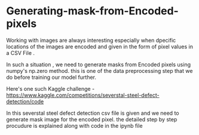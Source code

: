 # Generating-mask-from-Encoded-pixels

Working with images are always interesting especially when dpecific locations of the images are encoded and given in the form of pixel values in a CSV File . 

In such a situation , we need to generate masks from Encoded pixels using numpy's np.zero method. this is one of the data preprocessing step that we do before training our model further. 

Here's one such Kaggle challenge - https://www.kaggle.com/competitions/severstal-steel-defect-detection/code

In this severstal steel defect detection csv file is given and we need to generate mask image for the encoded pixel. the detailed step by step procudure is explained along with code in the ipynb file
